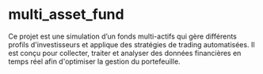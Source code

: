 # multi_asset_fund
Ce projet est une simulation d’un fonds multi-actifs qui gère différents profils d'investisseurs et applique des stratégies de trading automatisées. Il est conçu pour collecter, traiter et analyser des données financières en temps réel afin d'optimiser la gestion du portefeuille.
